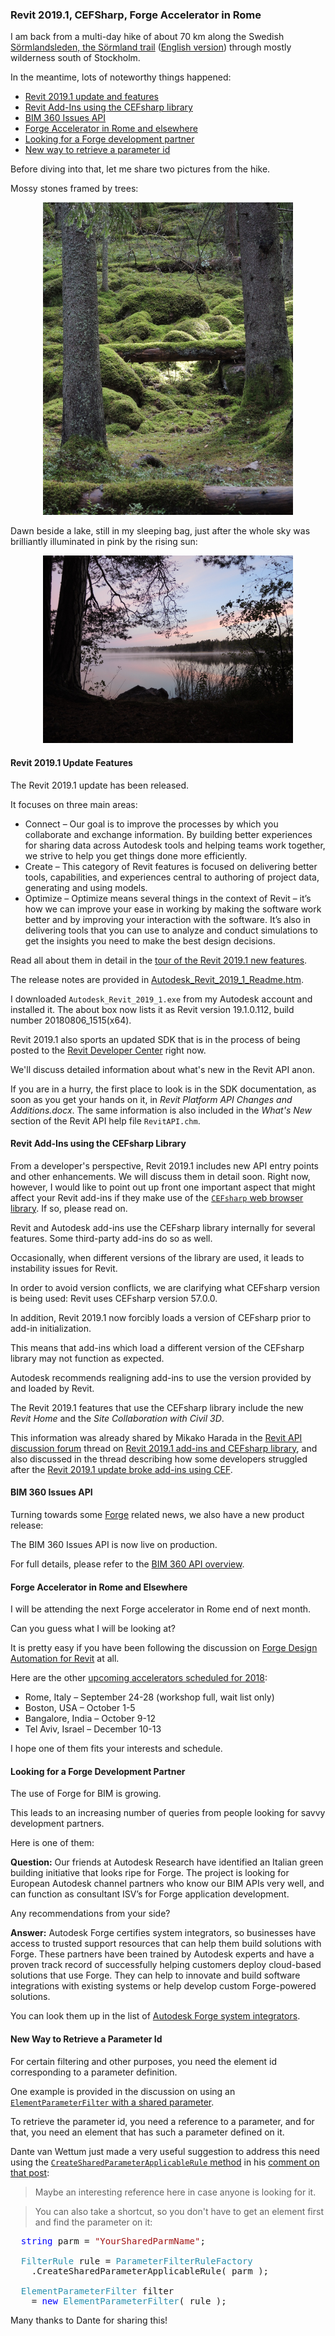 <head>
<meta http-equiv="Content-Type" content="text/html; charset=utf-8">
<link rel="stylesheet" type="text/css" href="bc.css">
<!--
<script src="https://cdn.rawgit.com/google/code-prettify/master/loader/run_prettify.js" type="text/javascript"></script>
-->
</head>

<!---

- /p/2018/2018-08-12_soermlanmandsleden/

- [Tour the Revit 2019.1 new features in the latest release](http://blogs.autodesk.com/revit/2018/08/15/revit-2019-1-new-features-in-the-latest-release)

- BIM 360 Issues API - live on production Mikako Harada <mikako.harada@autodesk.com>

- looking for European Autodesk channel partners- Forge
  [Autodesk Forge system integrators](https://forge.autodesk.com/systemsintegrators)
  Autodesk Forge certifies systems integrators so businesses have access to trusted support resources that can help them build solutions with Forge. These partners have been trained by Autodesk experts and have a proven track record of successfully helping customers deploy cloud-based solutions that use Forge. They can help to innovate and build software integrations with existing systems or help develop custom Forge-powered solutions.
  [Q] Our friends at Autodesk Research have identified an Italian green building initiative that looks ripe for Forge. The project is looking for European Autodesk channel partners who know our BIM APIs very well, and can function as consultant ISV’s for Forge application development. This would be true app dev, not just systems integration.
  I don’t know too many channel partners out there, but CAD & Company (Netherlands) spring to mind. Any recommendations from your side?
  [A] On https://forge.autodesk.com/systemsintegrators
  All of them can develop apps as consultants or do integrations,

- http://thebuildingcoder.typepad.com/blog/2010/08/elementparameterfilter-with-a-shared-parameter.html#comment-4044857725

 in the #RevitAPI @AutodeskRevit #bim #dynamobim @AutodeskForge #ForgeDevCon 

I am back from a multi-day hike of about 70 km along the Swedish Sörmlandsleden wilderness trail.
In the meantime, lots of noteworthy things happened
&ndash; Revit 2019.1 update and features
&ndash; Revit Add-Ins using the CEFsharp library
&ndash; BIM 360 Issues API
&ndash; Forge Accelerator in Rome and elsewhere
&ndash; Looking for a Forge development partner
&ndash; New way to retrieve a parameter id...

--->

### Revit 2019.1, CEFSharp, Forge Accelerator in Rome

I am back from a multi-day hike of about 70 km along the Swedish [Sörmlandsleden, the Sörmland trail](http://www.sormlandsleden.se) ([English version](http://www.sormlandsleden.se/eng)) through mostly wilderness south of Stockholm.

In the meantime, lots of noteworthy things happened:

- [Revit 2019.1 update and features](#2) 
- [Revit Add-Ins using the CEFsharp library](#3) 
- [BIM 360 Issues API](#4) 
- [Forge Accelerator in Rome and elsewhere](#5) 
- [Looking for a Forge development partner](#6) 
- [New way to retrieve a parameter id](#7) 

Before diving into that, let me share two pictures from the hike.

Mossy stones framed by trees:

<center>
<img src="img/1161_mossy_stones_framed_by_trees_cropped_800x1000.jpg" alt="Mossy stones framed by trees" width="400"/>
</center>

Dawn beside a lake, still in my sleeping bag, just after the whole sky was brilliantly illuminated in pink by the rising sun:

<center>
<img src="img/1170_pink_dawn_800x600.jpg" alt="Pink dawn" width="400"/>
</center>


#### <a name="2"></a> Revit 2019.1 Update Features

The Revit 2019.1 update has been released.

It focuses on three main areas:

- Connect &ndash; Our goal is to improve the processes by which you collaborate and exchange information. By building better experiences for sharing data across Autodesk tools and helping teams work together, we strive to help you get things done more efficiently.
- Create &ndash; This category of Revit features is focused on delivering better tools, capabilities, and experiences central to authoring of project data, generating and using models.
- Optimize &ndash; Optimize means several things in the context of Revit &ndash; it’s how we can improve your ease in working by making the software work better and by improving your interaction with the software. It’s also in delivering tools that you can use to analyze and conduct simulations to get the insights you need to make the best design decisions.

Read all about them in detail in
the [tour of the Revit 2019.1 new features](http://blogs.autodesk.com/revit/2018/08/15/revit-2019-1-new-features-in-the-latest-release).

The release notes are provided 
in [Autodesk_Revit_2019_1_Readme.htm](https://up.autodesk.com/2019/RVT/Autodesk_Revit_2019_1_Readme.htm).

I downloaded `Autodesk_Revit_2019_1.exe` from my Autodesk account and installed it.
The about box now lists it as Revit version 19.1.0.112, build number 20180806_1515(x64).

Revit 2019.1 also sports an updated SDK that is in the process of being posted to
the [Revit Developer Center](https://www.autodesk.com/developer-network/platform-technologies/revit) right now.

We'll discuss detailed information about what's new in the Revit API anon.

If you are in a hurry, the first place to look is in the SDK documentation, as soon as you get your hands on it, in *Revit Platform API Changes and Additions.docx*. The same information is also included in the *What's New* section of the Revit API help file `RevitAPI.chm`.


#### <a name="3"></a> Revit Add-Ins using the CEFsharp Library
 
From a developer's perspective, Revit 2019.1 includes new API entry points and other enhancements. We will discuss them in detail soon. Right now, however, I would like to point out up front one important aspect that might affect your Revit add-ins if they make use of the [`CEFsharp` web browser library](https://cefsharp.github.io). If so, please read on.   
 
Revit and Autodesk add-ins use the CEFsharp library internally for several features. Some third-party add-ins do so as well.

Occasionally, when different versions of the library are used, it leads to instability issues for Revit.

In order to avoid version conflicts, we are clarifying what CEFsharp version is being used: Revit uses CEFsharp version  57.0.0.

In addition, Revit 2019.1 now forcibly loads a version of CEFsharp prior to add-in initialization.

This means that add-ins which load a different version of the CEFsharp library may not function as expected.

Autodesk recommends realigning add-ins to use the version provided by and loaded by Revit.

The Revit 2019.1 features that use the CEFsharp library include the new *Revit Home* and the *Site Collaboration with Civil 3D*.

This information was already shared by Mikako Harada in 
the [Revit API discussion forum](http://forums.autodesk.com/t5/revit-api-forum/bd-p/160) thread 
on [Revit 2019.1 add-ins and CEFsharp library](https://forums.autodesk.com/t5/revit-api-forum/revit-2019-1-add-in-and-cefsharp-library/td-p/8205740),
and also discussed in the thread describing how some developers struggled after
the [Revit 2019.1 update broke add-ins using CEF](https://forums.autodesk.com/t5/revit-api-forum/psa-do-not-use-cef-in-your-addin-and-how-revit-2019-1-broke-it/td-p/8205465).


#### <a name="4"></a> BIM 360 Issues API

Turning towards some [Forge](https://autodesk-forge.github.io) related news, we also have a new product release:

The BIM 360 Issues API is now live on production.

For full details, please refer to
the [BIM 360 API overview](https://developer.autodesk.com/en/docs/bim360/v1/overview).


#### <a name="5"></a> Forge Accelerator in Rome and Elsewhere

I will be attending the next Forge accelerator in Rome end of next month.

Can you guess what I will be looking at?

It is pretty easy if you have been following the discussion on [Forge Design Automation for Revit](http://thebuildingcoder.typepad.com/blog/about-the-author.html#5.28b) at all.

Here are the other [upcoming accelerators scheduled for 2018](http://autodeskcloudaccelerator.com/prague-2):

- Rome, Italy &ndash; September 24-28 (workshop full, wait list only)
- Boston, USA &ndash; October 1-5
- Bangalore, India &ndash; October 9-12
- Tel Aviv, Israel &ndash; December 10-13

I hope one of them fits your interests and schedule.


#### <a name="6"></a> Looking for a Forge Development Partner

The use of Forge for BIM is growing.

This leads to an increasing number of queries from people looking for savvy development partners.

Here is one of them:

**Question:** Our friends at Autodesk Research have identified an Italian green building initiative that looks ripe for Forge. The project is looking for European Autodesk channel partners who know our BIM APIs very well, and can function as consultant ISV’s for Forge application development. 

Any recommendations from your side?

**Answer:** Autodesk Forge certifies system integrators, so businesses have access to trusted support resources that can help them build solutions with Forge. These partners have been trained by Autodesk experts and have a proven track record of successfully helping customers deploy cloud-based solutions that use Forge. They can help to innovate and build software integrations with existing systems or help develop custom Forge-powered solutions.

You can look them up in the list
of [Autodesk Forge system integrators](https://forge.autodesk.com/systemsintegrators).


#### <a name="7"></a> New Way to Retrieve a Parameter Id

For certain filtering and other purposes, you need the element id corresponding to a parameter definition.

One example is provided in the discussion on using
an [`ElementParameterFilter` with a shared parameter](http://thebuildingcoder.typepad.com/blog/2010/08/elementparameterfilter-with-a-shared-parameter.html#comment-4044857725).

To retrieve the parameter id, you need a reference to a parameter, and for that, you need an element that has such a parameter defined on it.

Dante van Wettum just made a very useful suggestion to address this need using
the [`CreateSharedParameterApplicableRule` method](http://www.revitapidocs.com/2018/170b333d-c12b-cfe5-b0c3-7701b66fe8b1.htm) in
his [comment on that post](http://thebuildingcoder.typepad.com/blog/2010/08/elementparameterfilter-with-a-shared-parameter.html#comment-4044857725):

> Maybe an interesting reference here in case anyone is looking for it.

> You can also take a shortcut, so you don't have to get an element first and find the parameter on it:

<pre class="code">
&nbsp;&nbsp;<span style="color:blue;">string</span>&nbsp;parm&nbsp;=&nbsp;<span style="color:#a31515;">&quot;YourSharedParmName&quot;</span>;
 
&nbsp;&nbsp;<span style="color:#2b91af;">FilterRule</span>&nbsp;rule&nbsp;=&nbsp;<span style="color:#2b91af;">ParameterFilterRuleFactory</span>
&nbsp;&nbsp;&nbsp;&nbsp;.CreateSharedParameterApplicableRule(&nbsp;parm&nbsp;);
 
&nbsp;&nbsp;<span style="color:#2b91af;">ElementParameterFilter</span>&nbsp;filter&nbsp;
&nbsp;&nbsp;&nbsp;&nbsp;=&nbsp;<span style="color:blue;">new</span>&nbsp;<span style="color:#2b91af;">ElementParameterFilter</span>(&nbsp;rule&nbsp;);
</pre>

Many thanks to Dante for sharing this!


